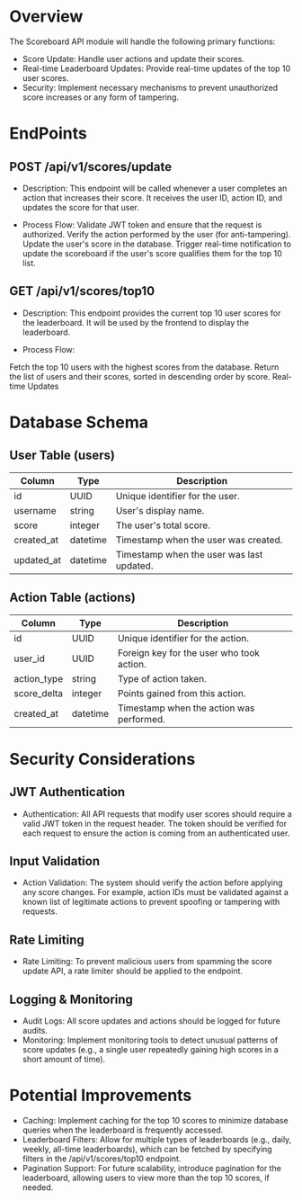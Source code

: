 
# Overview
The Scoreboard API module will handle the following primary functions:

- Score Update: Handle user actions and update their scores.
- Real-time Leaderboard Updates: Provide real-time updates of the top 10 user scores.
- Security: Implement necessary mechanisms to prevent unauthorized score increases or any form of tampering.

# EndPoints

## POST /api/v1/scores/update
- Description: This endpoint will be called whenever a user completes an action that increases their score. It receives the user ID, action ID, and updates the score for that user.


- Process Flow:
Validate JWT token and ensure that the request is authorized.
Verify the action performed by the user (for anti-tampering).
Update the user's score in the database.
Trigger real-time notification to update the scoreboard if the user's score qualifies them for the top 10 list.

## GET /api/v1/scores/top10
- Description: This endpoint provides the current top 10 user scores for the leaderboard. It will be used by the frontend to display the leaderboard.

- Process Flow:

Fetch the top 10 users with the highest scores from the database.
Return the list of users and their scores, sorted in descending order by score.
Real-time Updates


# Database Schema
## User Table (users)

| Column      | Type      | Description                              |
|-------------|-----------|------------------------------------------|
| id          | UUID      | Unique identifier for the user.          |
| username    | string    | User's display name.                     |
| score       | integer   | The user's total score.                  |
| created_at  | datetime  | Timestamp when the user was created.     |
| updated_at  | datetime  | Timestamp when the user was last updated. |

## Action Table (actions)

| Column      | Type      | Description                              |
|-------------|-----------|------------------------------------------|
| id          | UUID      | Unique identifier for the action.        |
| user_id     | UUID      | Foreign key for the user who took action.|
| action_type | string    | Type of action taken.                    |
| score_delta | integer   | Points gained from this action.          |
| created_at  | datetime  | Timestamp when the action was performed. |



# Security Considerations
## JWT Authentication
- Authentication: All API requests that modify user scores should require a valid JWT token in the request header. The token should be verified for each request to ensure the action is coming from an authenticated user.
## Input Validation
- Action Validation: The system should verify the action before applying any score changes. For example, action IDs must be validated against a known list of legitimate actions to prevent spoofing or tampering with requests.
## Rate Limiting
- Rate Limiting: To prevent malicious users from spamming the score update API, a rate limiter should be applied to the endpoint.
## Logging & Monitoring
- Audit Logs: All score updates and actions should be logged for future audits.
- Monitoring: Implement monitoring tools to detect unusual patterns of score updates (e.g., a single user repeatedly gaining high scores in a short amount of time).
     
# Potential Improvements

- Caching: Implement caching for the top 10 scores to minimize database queries when the leaderboard is frequently accessed.
- Leaderboard Filters: Allow for multiple types of leaderboards (e.g., daily, weekly, all-time leaderboards), which can be fetched by specifying filters in the /api/v1/scores/top10 endpoint.
- Pagination Support: For future scalability, introduce pagination for the leaderboard, allowing users to view more than the top 10 scores, if needed.
